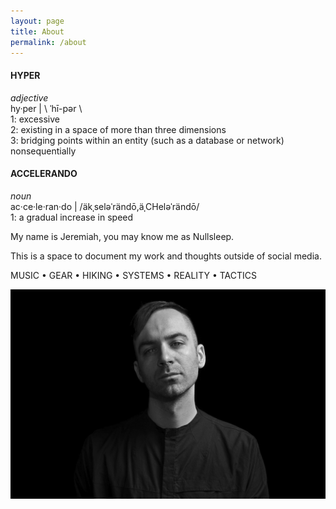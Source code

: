 ```yaml
---
layout: page
title: About
permalink: /about
---
```


#### HYPER
*adjective*  
hy·​per | \ ˈhī-pər  \  
1: excessive  
2: existing in a space of more than three dimensions  
3: bridging points within an entity (such as a database or network) nonsequentially

#### ACCELERANDO
*noun*  
ac·​ce·​le·​ran·​do | /äkˌseləˈrändō,äˌCHeləˈrändō/  
1: a gradual increase in speed

My name is Jeremiah, you may know me as Nullsleep.

This is a space to document my work and thoughts outside of social media. 

MUSIC • GEAR • HIKING • SYSTEMS • REALITY • TACTICS

![nullsleep-photo](/assets/image/about/nullsleep-photo-promo.jpg)